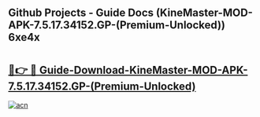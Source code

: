 ## Github Projects - Guide Docs (KineMaster-MOD-APK-7.5.17.34152.GP-(Premium-Unlocked)) 6xe4x

# <h2><a href="https://apkcomod.com?title=KineMaster-MOD-APK-7.5.17.34152.GP-(Premium-Unlocked)">🔗👉 🔴 Guide-Download-KineMaster-MOD-APK-7.5.17.34152.GP-(Premium-Unlocked) </a></h2>

[![acn](https://github.com/user-attachments/assets/0f9c940e-d8b0-45ae-aac7-cd30a18b3e1c)](https://apkcomod.com?title=KineMaster-MOD-APK-7.5.17.34152.GP-(Premium-Unlocked))
